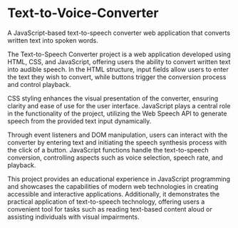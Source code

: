 # Text-to-Voice-Converter
A JavaScript-based text-to-speech converter web application that converts written text into spoken words.

The Text-to-Speech Converter project is a web application developed using HTML, CSS, and JavaScript, offering users the ability to convert written text into audible speech. In the HTML structure, input fields allow users to enter the text they wish to convert, while buttons trigger the conversion process and control playback.

CSS styling enhances the visual presentation of the converter, ensuring clarity and ease of use for the user interface. JavaScript plays a central role in the functionality of the project, utilizing the Web Speech API to generate speech from the provided text input dynamically.

Through event listeners and DOM manipulation, users can interact with the converter by entering text and initiating the speech synthesis process with the click of a button. JavaScript functions handle the text-to-speech conversion, controlling aspects such as voice selection, speech rate, and playback.

This project provides an educational experience in JavaScript programming and showcases the capabilities of modern web technologies in creating accessible and interactive applications. Additionally, it demonstrates the practical application of text-to-speech technology, offering users a convenient tool for tasks such as reading text-based content aloud or assisting individuals with visual impairments.

